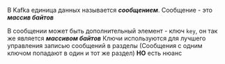 В Kafka единица данных называется ***сообщением***.
	Сообщение - это ***массив байтов*** 

В сообщении может быть дополнительный элемент - ключ `key`, он так же является ***массивом байтов***
	Ключи используются для лучшего управления записью сообщений в разделы (Сообщения с одним ключом попадают в один и тот же раздел)
	**НО** есть нюанс